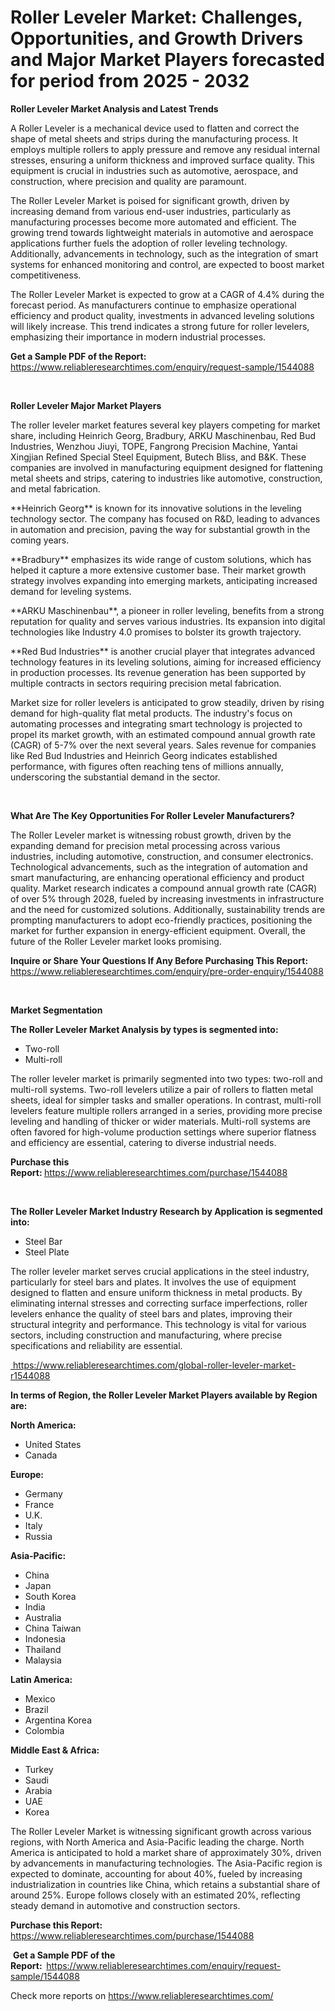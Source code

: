 <p><h1>Roller Leveler Market: Challenges, Opportunities, and Growth Drivers and Major Market Players forecasted for period from 2025 - 2032</h1></p><p><strong>Roller Leveler Market Analysis and Latest Trends</strong></p>
<p><p>A Roller Leveler is a mechanical device used to flatten and correct the shape of metal sheets and strips during the manufacturing process. It employs multiple rollers to apply pressure and remove any residual internal stresses, ensuring a uniform thickness and improved surface quality. This equipment is crucial in industries such as automotive, aerospace, and construction, where precision and quality are paramount.</p><p>The Roller Leveler Market is poised for significant growth, driven by increasing demand from various end-user industries, particularly as manufacturing processes become more automated and efficient. The growing trend towards lightweight materials in automotive and aerospace applications further fuels the adoption of roller leveling technology. Additionally, advancements in technology, such as the integration of smart systems for enhanced monitoring and control, are expected to boost market competitiveness.</p><p>The Roller Leveler Market is expected to grow at a CAGR of 4.4% during the forecast period. As manufacturers continue to emphasize operational efficiency and product quality, investments in advanced leveling solutions will likely increase. This trend indicates a strong future for roller levelers, emphasizing their importance in modern industrial processes.</p></p>
<p><strong>Get a Sample PDF of the Report:&nbsp;</strong> <a href="https://www.reliableresearchtimes.com/enquiry/request-sample/1544088?utm_campaign=2940&utm_medium=2&utm_source=Github&utm_content=ia&utm_term=08042025&utm_id=roller-leveler">https://www.reliableresearchtimes.com/enquiry/request-sample/1544088</a></p>
<p>&nbsp;</p>
<p><strong>Roller Leveler Major Market Players</strong></p>
<p><p>The roller leveler market features several key players competing for market share, including Heinrich Georg, Bradbury, ARKU Maschinenbau, Red Bud Industries, Wenzhou Jiuyi, TOPE, Fangrong Precision Machine, Yantai Xingjian Refined Special Steel Equipment, Butech Bliss, and B&K. These companies are involved in manufacturing equipment designed for flattening metal sheets and strips, catering to industries like automotive, construction, and metal fabrication.</p><p>**Heinrich Georg** is known for its innovative solutions in the leveling technology sector. The company has focused on R&D, leading to advances in automation and precision, paving the way for substantial growth in the coming years. </p><p>**Bradbury** emphasizes its wide range of custom solutions, which has helped it capture a more extensive customer base. Their market growth strategy involves expanding into emerging markets, anticipating increased demand for leveling systems.</p><p>**ARKU Maschinenbau**, a pioneer in roller leveling, benefits from a strong reputation for quality and serves various industries. Its expansion into digital technologies like Industry 4.0 promises to bolster its growth trajectory.</p><p>**Red Bud Industries** is another crucial player that integrates advanced technology features in its leveling solutions, aiming for increased efficiency in production processes. Its revenue generation has been supported by multiple contracts in sectors requiring precision metal fabrication.</p><p>Market size for roller levelers is anticipated to grow steadily, driven by rising demand for high-quality flat metal products. The industry's focus on automating processes and integrating smart technology is projected to propel its market growth, with an estimated compound annual growth rate (CAGR) of 5-7% over the next several years. Sales revenue for companies like Red Bud Industries and Heinrich Georg indicates established performance, with figures often reaching tens of millions annually, underscoring the substantial demand in the sector.</p></p>
<p>&nbsp;</p>
<p><strong>What Are The Key Opportunities For Roller Leveler Manufacturers?</strong></p>
<p><p>The Roller Leveler market is witnessing robust growth, driven by the expanding demand for precision metal processing across various industries, including automotive, construction, and consumer electronics. Technological advancements, such as the integration of automation and smart manufacturing, are enhancing operational efficiency and product quality. Market research indicates a compound annual growth rate (CAGR) of over 5% through 2028, fueled by increasing investments in infrastructure and the need for customized solutions. Additionally, sustainability trends are prompting manufacturers to adopt eco-friendly practices, positioning the market for further expansion in energy-efficient equipment. Overall, the future of the Roller Leveler market looks promising.</p></p>
<p><strong>Inquire or Share Your Questions If Any Before Purchasing This Report:</strong> <a href="https://www.reliableresearchtimes.com/enquiry/pre-order-enquiry/1544088?utm_campaign=2940&utm_medium=2&utm_source=Github&utm_content=ia&utm_term=08042025&utm_id=roller-leveler">https://www.reliableresearchtimes.com/enquiry/pre-order-enquiry/1544088</a></p>
<p>&nbsp;</p>
<p><strong>Market Segmentation</strong></p>
<p><strong>The Roller Leveler Market Analysis by types is segmented into:</strong></p>
<p><ul><li>Two-roll</li><li>Multi-roll</li></ul></p>
<p><p>The roller leveler market is primarily segmented into two types: two-roll and multi-roll systems. Two-roll levelers utilize a pair of rollers to flatten metal sheets, ideal for simpler tasks and smaller operations. In contrast, multi-roll levelers feature multiple rollers arranged in a series, providing more precise leveling and handling of thicker or wider materials. Multi-roll systems are often favored for high-volume production settings where superior flatness and efficiency are essential, catering to diverse industrial needs.</p></p>
<p><strong>Purchase this Report:&nbsp;</strong><a href="https://www.reliableresearchtimes.com/purchase/1544088?utm_campaign=2940&utm_medium=2&utm_source=Github&utm_content=ia&utm_term=08042025&utm_id=roller-leveler">https://www.reliableresearchtimes.com/purchase/1544088</a></p>
<p>&nbsp;</p>
<p><strong>The Roller Leveler Market Industry Research by Application is segmented into:</strong></p>
<p><ul><li>Steel Bar</li><li>Steel Plate</li></ul></p>
<p><p>The roller leveler market serves crucial applications in the steel industry, particularly for steel bars and plates. It involves the use of equipment designed to flatten and ensure uniform thickness in metal products. By eliminating internal stresses and correcting surface imperfections, roller levelers enhance the quality of steel bars and plates, improving their structural integrity and performance. This technology is vital for various sectors, including construction and manufacturing, where precise specifications and reliability are essential.</p></p>
<p><a href="https://www.reliableresearchtimes.com/global-roller-leveler-market-r1544088?utm_campaign=2940&utm_medium=2&utm_source=Github&utm_content=ia&utm_term=08042025&utm_id=roller-leveler">&nbsp;https://www.reliableresearchtimes.com/global-roller-leveler-market-r1544088</a></p>
<p><strong>In terms of Region, the Roller Leveler Market Players available by Region are:</strong></p>
<p>
    <p> <strong> North America: </strong>
        <ul>
            <li>United States</li>
            <li>Canada</li>
        </ul>
        </p> 
    <p> <strong> Europe: </strong>
        <ul>
            <li>Germany</li>
            <li>France</li>
            <li>U.K.</li>
            <li>Italy</li>
            <li>Russia</li>
        </ul>
        </p> 
    <p> <strong> Asia-Pacific: </strong>
        <ul>
            <li>China</li>
            <li>Japan</li>
            <li>South Korea</li>
            <li>India</li>
            <li>Australia</li>
            <li>China Taiwan</li>
            <li>Indonesia</li>
            <li>Thailand</li>
            <li>Malaysia</li>
        </ul>
        </p> 
    <p> <strong> Latin America: </strong>
        <ul>
            <li>Mexico</li>
            <li>Brazil</li>
            <li>Argentina Korea</li>
            <li>Colombia</li>
        </ul>
        </p> 
    <p> <strong> Middle East & Africa: </strong>
        <ul>
            <li>Turkey</li>
            <li>Saudi</li>
            <li>Arabia</li>
            <li>UAE</li>
            <li>Korea</li>
        </ul>
    </p>
    </p>
<p><p>The Roller Leveler Market is witnessing significant growth across various regions, with North America and Asia-Pacific leading the charge. North America is anticipated to hold a market share of approximately 30%, driven by advancements in manufacturing technologies. The Asia-Pacific region is expected to dominate, accounting for about 40%, fueled by increasing industrialization in countries like China, which retains a substantial share of around 25%. Europe follows closely with an estimated 20%, reflecting steady demand in automotive and construction sectors.</p></p>
<p><strong>Purchase this Report: </strong><a href="https://www.reliableresearchtimes.com/purchase/1544088?utm_campaign=2940&utm_medium=2&utm_source=Github&utm_content=ia&utm_term=08042025&utm_id=roller-leveler">https://www.reliableresearchtimes.com/purchase/1544088</a></p>
<p>&nbsp;<strong>Get a Sample PDF of the Report:&nbsp;&nbsp;</strong><a href="https://www.reliableresearchtimes.com/enquiry/request-sample/1544088?utm_campaign=2940&utm_medium=2&utm_source=Github&utm_content=ia&utm_term=08042025&utm_id=roller-leveler">https://www.reliableresearchtimes.com/enquiry/request-sample/1544088</a></p>
<p><strong></strong></p>
<p>Check more reports on <a href="https://www.reliableresearchtimes.com/?utm_campaign=2940&utm_medium=2&utm_source=Github&utm_content=ia&utm_term=08042025&utm_id=roller-leveler">https://www.reliableresearchtimes.com/</a></p>